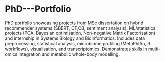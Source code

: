 # PhD---Portfolio
PhD portfolio showcasing projects from MSc dissertation on hybrid recommender systems (SBERT, CF,CB, sentiment analysis), ML/statistics projects (PCA, Bayesian optimisation, Non-negative Matrix Factorisation) and internship in Systems Biology and Bioinformatics. Includes data preprocessing, statistical analysis, microbiome profiling (MetaPhlAn, R workflows), visualisation, and transcriptomics. Demonstrates skills in multi-omics integration and metabolic whole-body modelling.
